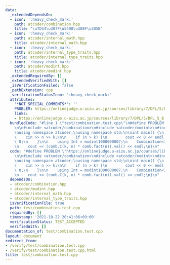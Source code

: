 ```yaml
---
data:
  _extendedDependsOn:
  - icon: ':heavy_check_mark:'
    path: atcoder/combination.hpp
    title: "\u7D44\u307F\u5408\u308F\u305B"
  - icon: ':heavy_check_mark:'
    path: atcoder/internal_math.hpp
    title: atcoder/internal_math.hpp
  - icon: ':heavy_check_mark:'
    path: atcoder/internal_type_traits.hpp
    title: atcoder/internal_type_traits.hpp
  - icon: ':heavy_check_mark:'
    path: atcoder/modint.hpp
    title: atcoder/modint.hpp
  _extendedRequiredBy: []
  _extendedVerifiedWith: []
  _isVerificationFailed: false
  _pathExtension: cpp
  _verificationStatusIcon: ':heavy_check_mark:'
  attributes:
    '*NOT_SPECIAL_COMMENTS*': ''
    PROBLEM: https://onlinejudge.u-aizu.ac.jp/courses/library/7/DPL/5/DPL_5_B
    links:
    - https://onlinejudge.u-aizu.ac.jp/courses/library/7/DPL/5/DPL_5_B
  bundledCode: "#line 1 \"test/combination.test.cpp\"\n#define PROBLEM \"https://onlinejudge.u-aizu.ac.jp/courses/library/7/DPL/5/DPL_5_B\"\
    \n\n#include <atcoder/combination>\n#include <atcoder/modint>\n#include <iostream>\n\
    \nusing namespace atcoder;\nusing namespace std;\n\nint main() {\n    int n, k;\n\
    \    cin >> n >> k;\n\n    if (n > k) {\n        cout << 0 << endl;\n        return\
    \ 0;\n    }\n\n    using Int = modint1000000007;\n    Combination<Int> comb(k);\n\
    \n    cout << (comb.C(k, n) * comb.fact(n)).val() << endl;\n}\n"
  code: "#define PROBLEM \"https://onlinejudge.u-aizu.ac.jp/courses/library/7/DPL/5/DPL_5_B\"\
    \n\n#include <atcoder/combination>\n#include <atcoder/modint>\n#include <iostream>\n\
    \nusing namespace atcoder;\nusing namespace std;\n\nint main() {\n    int n, k;\n\
    \    cin >> n >> k;\n\n    if (n > k) {\n        cout << 0 << endl;\n        return\
    \ 0;\n    }\n\n    using Int = modint1000000007;\n    Combination<Int> comb(k);\n\
    \n    cout << (comb.C(k, n) * comb.fact(n)).val() << endl;\n}\n"
  dependsOn:
  - atcoder/combination.hpp
  - atcoder/modint.hpp
  - atcoder/internal_math.hpp
  - atcoder/internal_type_traits.hpp
  isVerificationFile: true
  path: test/combination.test.cpp
  requiredBy: []
  timestamp: '2021-10-22 20:41:06+09:00'
  verificationStatus: TEST_ACCEPTED
  verifiedWith: []
documentation_of: test/combination.test.cpp
layout: document
redirect_from:
- /verify/test/combination.test.cpp
- /verify/test/combination.test.cpp.html
title: test/combination.test.cpp
---
```

